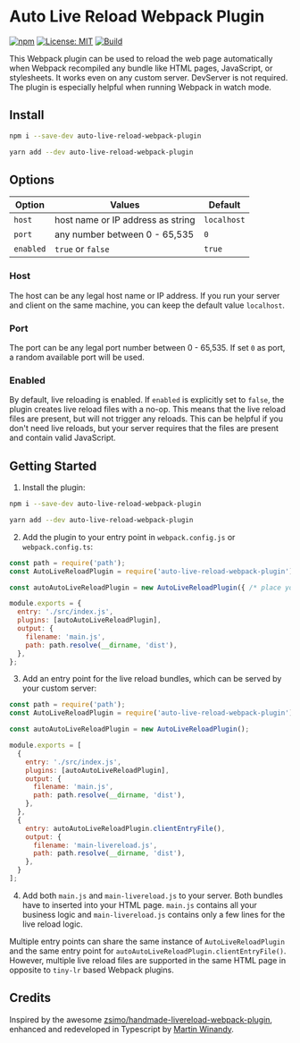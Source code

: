 # Auto Live Reload Webpack Plugin

[![npm](https://img.shields.io/npm/v/auto-live-reload-webpack-plugin.svg)](https://npmjs.com/package/auto-live-reload-webpack-plugin)
[![License: MIT](https://img.shields.io/badge/License-MIT-green.svg)](https://opensource.org/licenses/MIT)
[![Build](https://github.com/pmwmedia/auto-live-reload-webpack-plugin/actions/workflows/build.yaml/badge.svg)](https://github.com/pmwmedia/auto-live-reload-webpack-plugin/actions/workflows/build.yaml)

This Webpack plugin can be used to reload the web page automatically when Webpack recompiled any bundle like HTML pages, JavaScript, or stylesheets. It works even on any custom server. DevServer is not required. The plugin is especially helpful when running Webpack in watch mode.

## Install

```bash
npm i --save-dev auto-live-reload-webpack-plugin
```

```bash
yarn add --dev auto-live-reload-webpack-plugin
```

## Options

| Option    | Values                            | Default     |
|-----------|-----------------------------------|-------------|
| `host`    | host name or IP address as string | `localhost` |
| `port`    | any number between 0 - 65,535     | `0`         |
| `enabled` | `true` or `false`                 | `true`      |

### Host

The host can be any legal host name or IP address. If you run your server and client on the same machine, you can keep the default value `localhost`.

### Port

The port can be any legal port number between 0 - 65,535. If set `0` as port, a random available port will be used.

### Enabled

By default, live reloading is enabled. If `enabled` is explicitly set to `false`, the plugin creates live reload files with a no-op. This means that the live reload files are present, but will not trigger any reloads. This can be helpful if you don't need live reloads, but your server requires that the files are present and contain valid JavaScript.

## Getting Started

1. Install the plugin:

```bash
npm i --save-dev auto-live-reload-webpack-plugin
```

```bash
yarn add --dev auto-live-reload-webpack-plugin
```

2. Add the plugin to your entry point in `webpack.config.js` or `webpack.config.ts`:

```javascript
const path = require('path');
const AutoLiveReloadPlugin = require('auto-live-reload-webpack-plugin');

const autoAutoLiveReloadPlugin = new AutoLiveReloadPlugin({ /* place your options here */ });

module.exports = {
  entry: './src/index.js',
  plugins: [autoAutoLiveReloadPlugin],
  output: {
    filename: 'main.js',
    path: path.resolve(__dirname, 'dist'),
  },
};
```

3. Add an entry point for the live reload bundles, which can be served by your custom server:

```javascript
const path = require('path');
const AutoLiveReloadPlugin = require('auto-live-reload-webpack-plugin');

const autoAutoLiveReloadPlugin = new AutoLiveReloadPlugin();

module.exports = [
  {
    entry: './src/index.js',
    plugins: [autoAutoLiveReloadPlugin],
    output: {
      filename: 'main.js',
      path: path.resolve(__dirname, 'dist'),
    },
  },
  {
    entry: autoAutoLiveReloadPlugin.clientEntryFile(),
    output: {
      filename: 'main-livereload.js',
      path: path.resolve(__dirname, 'dist'),
    },
  }
];
```

4. Add both `main.js` and `main-livereload.js` to your server. Both bundles have to inserted into your HTML page. `main.js` contains all your business logic and `main-livereload.js` contains only a few lines for the live reload logic.

Multiple entry points can share the same instance of `AutoLiveReloadPlugin` and the same entry point for `autoAutoLiveReloadPlugin.clientEntryFile()`. However, multiple live reload files are supported in the same HTML page in opposite to `tiny-lr` based Webpack plugins.

## Credits

Inspired by the awesome [zsimo/handmade-livereload-webpack-plugin](https://github.com/zsimo/handmade-livereload-webpack-plugin), enhanced and redeveloped in Typescript by [Martin Winandy](https://github.com/pmwmedia).
